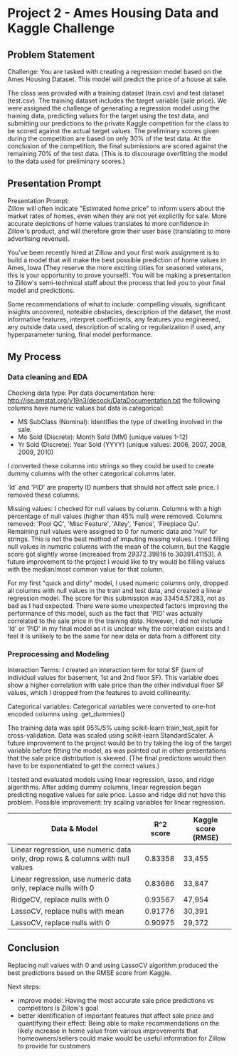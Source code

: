 
# Project 2 - Ames Housing Data and Kaggle Challenge

## Problem Statement

Challenge: You are tasked with creating a regression model based on the Ames Housing Dataset. This model will predict the price of a house at sale.

The class was provided with a training dataset (train.csv) and test dataset (test.csv). The training dataset includes the target variable (sale price). We were assigned the challenge of generating a regression model using the training data, predicting values for the target using the test data, and submitting our predictions to the private Kaggle competition for the class to be scored against the actual target values. The preliminary scores given during the competition are based on only 30% of the test data. At the conclusion of the competition, the final submissions are scored against the remaining 70% of the test data. (This is to discourage overfitting the model to the data used for preliminary scores.)

## Presentation Prompt

Presentation Prompt:  
Zillow will often indicate "Estimated home price" to inform users about the market rates of homes, even when they are not yet explicitly for sale. More accurate depictions of home values translates to more confidence in Zillow's product, and will therefore grow their user base (translating to more advertising revenue).

You've been recently hired at Zillow and your first work assignment is to build a model that will make the best possible prediction of home values in Ames, Iowa (They reserve the more exciting cities for seasoned veterans, this is your opportunity to prove yoursel!). You will be making a presentation to Zillow's semi-technical staff about the process that led you to your final model and predictions.

Some recommendations of what to include: compelling visuals, significant insights uncovered, noteable obstacles, description of the dataset, the most informative features, interpret coefficients, any features you engineered, any outside data used, description of scaling or regularization if used, any hyperparameter tuning, final model performance.



## My Process

### Data cleaning and EDA
Checking data type: Per data documentation here: http://jse.amstat.org/v19n3/decock/DataDocumentation.txt the following columns have numeric values but data is categorical:
- MS SubClass (Nominal): Identifies the type of dwelling involved in the sale.
- Mo Sold (Discrete): Month Sold (MM) (unique values 1-12)
- Yr Sold (Discrete): Year Sold (YYYY) (unique values: 2006, 2007, 2008, 2009, 2010)  

I converted these columns into strings so they could be used to create dummy columns with the other categorical columns later.  

'Id' and 'PID' are property ID numbers that should not affect sale price. I removed these columns.  

Missing values: I checked for null values by column. Columns with a high percentage of null values (higher than 45% null) were removed. Columns removed: 'Pool QC', 'Misc Feature', 'Alley', 'Fence', 'Fireplace Qu'. Remaining null values were assigned to 0 for numeric data and 'null' for strings. This is not the best method of imputing missing values. I tried filling null values in numeric columns with the mean of the column, but the Kaggle score got slightly worse (increased from 29372.39816 to 30391.41153). A future improvement to the project I would like to try would be filling values with the median/most common value for that column.

For my first "quick and dirty" model, I used numeric columns only, dropped all columns with null values in the train and test data, and created a linear regression model. The score for this submission was 33454.57283, not as bad as I had expected. There were some unexpected factors improving the performance of this model, such as the fact that 'PID' was actually correlated to the sale price in the training data. However, I did not include 'Id' or 'PID' in my final model as it is unclear why the correlation exists and I feel it is unlikely to be the same for new data or data from a different city.

### Preprocessing and Modeling
Interaction Terms: I created an interaction term for total SF (sum of individual values for basement, 1st and 2nd floor SF). This variable does show a higher correlation with sale price than the other individual floor SF values, which I dropped from the features to avoid collinearity.  

Categorical variables: Categorical variables were converted to one-hot encoded columns using .get_dummies()  

The training data was split 95%/5% using scikit-learn train_test_split for cross-validation. Data was scaled using scikit-learn StandardScaler. A future improvement to the project would be to try taking the log of the target variable before fitting the model, as was pointed out in other presentations that the sale price distribution is skewed. (The final predictions would then have to be exponentiated to get the correct values.)

I tested and evaluated models using linear regression, lasso, and ridge algorithms. After adding dummy columns, linear regression began predicting negative values for sale price. Lasso and ridge did not have this problem. Possible improvement: try scaling variables for linear regression.

Data & Model | R^2 score | Kaggle score (RMSE)
--- | --- | ---
Linear regression, use numeric data only, drop rows & columns with null values | 0.83358 | 33,455
Linear regression, use numeric data only, replace nulls with 0 | 0.83686 | 33,847
RidgeCV, replace nulls with 0  | 0.93567 | 47,954
LassoCV, replace nulls with mean | 0.91776 | 30,391
LassoCV, replace nulls with 0 | 0.90975 | 29,372

## Conclusion

Replacing null values with 0 and using LassoCV algorithm produced the best predictions based on the RMSE score from Kaggle.  

Next steps: 
- improve model: Having the most accurate sale price predictions vs competitors is Zillow's goal
- better identification of important features that affect sale price and quantifying their effect: Being able to make recommendations on the likely increase in home value from various improvements that homeowners/sellers could make would be useful information for Zillow to provide for customers
